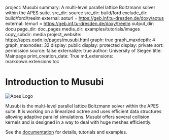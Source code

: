 project: Musubi
summary: A multi-level parallel lattice Boltzmann solver within the APES suite.
src_dir: source
src_dir: build/ford
exclude_dir: build/ford/treelm
external: aoturl = https://geb.inf.tu-dresden.de/doxy/aotus
external: temurl = https://geb.inf.tu-dresden.de/doxy/treelm
output_dir: docu
page_dir: doc_pages
media_dir: examples/tutorials/images
copy_subdir: media
project_website: https://apes.osdn.io/pages/musubi.html
graph: true
graph_maxdepth: 4
graph_maxnodes: 32
display: public
display: protected
display: private
sort: permission
source: false
externalize: true
author: University of Siegen
title: Mainpage
print_creation_date: True
md_extensions: markdown.extensions.toc

Introduction to Musubi
======================

![Apes Logo](|page|/apes_sub_small.png)


Musubi is the multi-level parallel lattice Boltzmann solver within the APES
suite.
It is working on a linearized octree and uses efficient data structures 
allowing adaptive parallel simulations.
Musubi offers several collision kernels and is designed in a way to deal with
huge meshes efficiently.

See the [documentation](|page|) for details, tutorials and examples.
